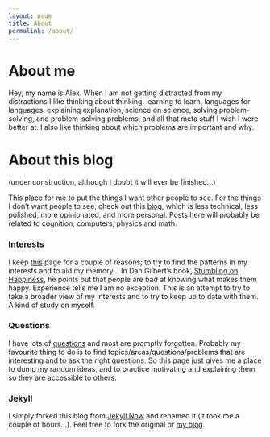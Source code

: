 ```yaml
---
layout: page
title: About
permalink: /about/
---
```


# About me

Hey, my name is Alex. When I am not getting distracted from my distractions I like thinking about thinking, learning to learn, languages for languages, explaining explanation, science on science, solving problem-solving, and problem-solving problems, and all that meta stuff I wish I were better at. I also like thinking about which problems are important and why.

# About this blog

(under construction, although I doubt it will ever be finished...)

This place for me to put the things I want other people to see. For the things I don’t want people to see, check out this [blog](https://act65com.wordpress.com/), which is less technical, less polished, more opinionated, and more personal. Posts here will probably be related to cognition, computers, physics and math.


### Interests

I keep [this](http://act65.github.io/interests/) page for a couple of reasons; to try to find the patterns in my interests and to aid my memory...  In Dan Gilbert’s book, [Stumbling on Happiness](https://www.goodreads.com/book/show/56627.Stumbling_on_Happiness), he points out that people are bad at knowing what makes them happy. Experience tells me I am no exception. This is an attempt to try to take a broader view of my interests and to try to keep up to date with them. A kind of study on myself.

### Questions

I have lots of [questions](http://act65.github.io/questions/) and most are promptly forgotten. Probably my favourite thing to do is to find topics/areas/questions/problems that are interesting and to ask the right questions. So this page just gives me a place to dump my random ideas, and to practice motivating and explaining them so they are accessible to others.

### Jekyll

I simply forked this blog from [Jekyll Now](https://github.com/barryclark/jekyll-now) and renamed it (it took me a couple of hours…). Feel free to fork the original or [my blog](https://github.com/act65/act65.github.io).